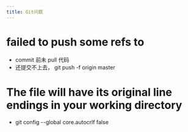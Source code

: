 ```yaml
---
title: Git问题
---
```


# failed to push some refs to
- commit 前未 pull 代码
- 还提交不上去， git push -f origin master
# The file will have its original line endings in your working directory
- git config --global core.autocrlf false